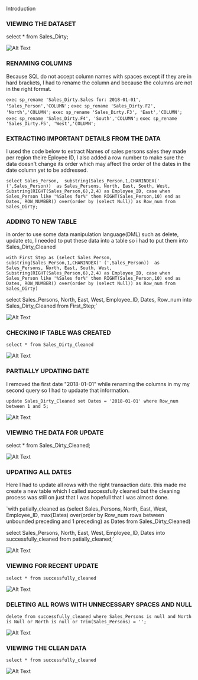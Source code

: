 Introduction


### VIEWING THE DATASET

select * from Sales_Dirty;

![Alt Text]()

### RENAMING COLUMNS

Because SQL do not accept column names with spaces except if they are in hard brackets, I had to rename the column and because the columns are not in the right format.

`exec sp_rename 'Sales_Dirty.Sales for: 2018-01-01', 'Sales_Person','COLUMN';`
`exec sp_rename 'Sales_Dirty.F2', 'North','COLUMN';`
`exec sp_rename 'Sales_Dirty.F3', 'East','COLUMN';`
`exec sp_rename 'Sales_Dirty.F4', 'South','COLUMN';`
`exec sp_rename 'Sales_Dirty.F5', 'West','COLUMN';`



### EXTRACTING IMPORTANT DETAILS FROM THE DATA

I used the code below to extract Names of sales persons sales they made per region theire Eployee ID, I also added a row number to make sure the data doesn't change its order which may affect the order of the dates in the date column yet to be addressed.


`select Sales_Person, 
  substring(Sales_Person,1,CHARINDEX(' (',Sales_Person)) 
  as Sales_Persons,
  North, East, South, West, 
  Substring(RIGHT(Sales_Person,6),2,4) as Employee_ID,
  case when Sales_Person like '%Sales for%' then RIGHT(Sales_Person,10)
  end as Dates, ROW_NUMBER() over(order by (select Null)) as Row_num
  from Sales_Dirty;`

### ADDING TO NEW TABLE

in order to use some data manipulation language(DML) such as delete, update etc, I needed to put these data into a table so i had to put them into Sales_Dirty_Cleaned


`with First_Step as (select Sales_Person, 
  substring(Sales_Person,1,CHARINDEX(' (',Sales_Person)) 
  as Sales_Persons,
  North, East, South, West, 
  Substring(RIGHT(Sales_Person,6),2,4) as Employee_ID,
  case when Sales_Person like '%Sales for%' then RIGHT(Sales_Person,10)
  end as Dates, ROW_NUMBER() over(order by (select Null)) as Row_num
  from Sales_Dirty)`



select Sales_Persons, North, East, West, Employee_ID, Dates, Row_num 
into Sales_Dirty_Cleaned
from First_Step;`


![Alt Text]()

### CHECKING IF TABLE WAS CREATED

`select * from Sales_Dirty_Cleaned`


![Alt Text]()

### PARTIALLY UPDATING DATE

I removed the first date "2018-01-01" while renaming the columns in my my second query so I had to updaate that information.


`update Sales_Dirty_Cleaned
set Dates = '2018-01-01'
where Row_num between 1 and 5;`


![Alt Text]()


### VIEWING THE DATA FOR UPDATE

select * from Sales_Dirty_Cleaned;


![Alt Text]()


### UPDATING ALL DATES

Here I had to update all rows with the right transaction date. this made me create a new table which I called successfully cleaned but the cleaning process was still on just that I was hopefull that I was almost done.

`with patially_cleaned as 
(select Sales_Persons, North, East, West, Employee_ID, 
max(Dates) over(order by Row_num
rows between unbounded preceding and 1 preceding) as Dates from Sales_Dirty_Cleaned)

select Sales_Persons, North, East, West, Employee_ID, Dates
into successfully_cleaned from patially_cleaned;`


![Alt Text]()



### VIEWING FOR RECENT UPDATE

`select * from successfully_cleaned`


![Alt Text]()


### DELETING ALL ROWS WITH UNNECESSARY SPACES AND NULL

`delete from successfully_cleaned
where Sales_Persons is null and North is Null or North is null
or Trim(Sales_Persons) = '';`


![Alt Text]() 


### VIEWING THE CLEAN DATA


`select * from successfully_cleaned`


![Alt Text]()
